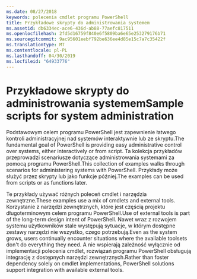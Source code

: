 ```yaml
---
ms.date: 08/27/2018
keywords: polecenia cmdlet programu PowerShell
title: Przykładowe skrypty do administrowania systemem
ms.assetid: db6334ec-ace6-436d-ab88-77aefc817511
ms.openlocfilehash: 2fd5d16759f840e6f5809ba6e65e253279176b71
ms.sourcegitcommit: 9ac95601eebf792be636ee4d85e15c7a7c35422f
ms.translationtype: MT
ms.contentlocale: pl-PL
ms.lasthandoff: 04/30/2019
ms.locfileid: "64933776"
---
```

# <a name="sample-scripts-for-system-administration"></a><span data-ttu-id="aa088-103">Przykładowe skrypty do administrowania systemem</span><span class="sxs-lookup"><span data-stu-id="aa088-103">Sample scripts for system administration</span></span>

<span data-ttu-id="aa088-104">Podstawowym celem programu PowerShell jest zapewnienie łatwego kontroli administracyjnej nad systemów interaktywnie lub ze skryptu.</span><span class="sxs-lookup"><span data-stu-id="aa088-104">The fundamental goal of PowerShell is providing easy administrative control over systems, either interactively or from script.</span></span> <span data-ttu-id="aa088-105">Ta kolekcja przykładów przeprowadzi scenariusze dotyczące administrowania systemami za pomocą programu PowerShell.</span><span class="sxs-lookup"><span data-stu-id="aa088-105">This collection of examples walks through scenarios for administering systems with PowerShell.</span></span> <span data-ttu-id="aa088-106">Przykłady może służyć przez skrypty lub jako funkcje później.</span><span class="sxs-lookup"><span data-stu-id="aa088-106">The examples can be used from scripts or as functions later.</span></span>

<span data-ttu-id="aa088-107">Te przykłady używać różnych poleceń cmdlet i narzędzia zewnętrzne.</span><span class="sxs-lookup"><span data-stu-id="aa088-107">These examples use a mix of cmdlets and external tools.</span></span> <span data-ttu-id="aa088-108">Korzystanie z narzędzi zewnętrznych, które jest częścią projektu długoterminowym celem programu PowerShell.</span><span class="sxs-lookup"><span data-stu-id="aa088-108">Use of external tools is part of the long-term design intent of PowerShell.</span></span> <span data-ttu-id="aa088-109">Nawet wraz z rozwojem systemu użytkowników stale występują sytuacje, w którym dostępne zestawy narzędzi nie wszystko, czego potrzebują.</span><span class="sxs-lookup"><span data-stu-id="aa088-109">Even as the system grows, users continually encounter situations where the available toolsets don't do everything they need.</span></span> <span data-ttu-id="aa088-110">A nie wspierają zależność wyłącznie od implementacji polecenia cmdlet, rozwiązań programu PowerShell obsługują integrację z dostępnych narzędzi zewnętrznych.</span><span class="sxs-lookup"><span data-stu-id="aa088-110">Rather than foster dependency solely on cmdlet implementations, PowerShell solutions support integration with available external tools.</span></span>